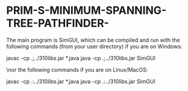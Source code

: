 # PRIM-S-MINIMUM-SPANNING-TREE-PATHFINDER-

The main program is SimGUI, which can be compiled and run with the following commands (from your user directory) if you are on Windows:

javac -cp .;../310libs.jar *.java
java -cp .;../310libs.jar SimGUI

\nor the following commands if you are on Linux/MacOS:

javac -cp .:../310libs.jar *.java
java -cp .:../310libs.jar SimGUI
